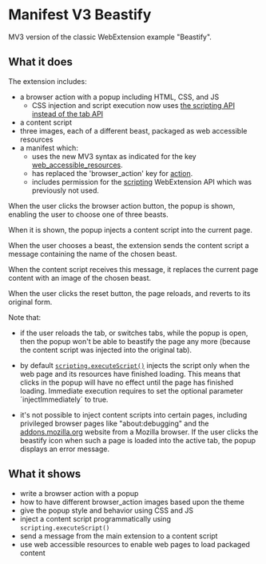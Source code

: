 # Manifest V3 Beastify
MV3 version of the classic WebExtension example "Beastify".

## What it does ##

The extension includes:

* a browser action with a popup including HTML, CSS, and JS
  * CSS injection and script execution now uses [the scripting API instead of the tab API](https://stackoverflow.com/questions/66549560/executescript-is-undefined-or-not-a-function-in-a-manifestv3-extension)
* a content script
* three images, each of a different beast, packaged as web accessible resources
* a manifest which:
  * uses the new MV3 syntax as indicated for the key [web_accessible_resources](https://developer.mozilla.org/en-US/docs/Mozilla/Add-ons/WebExtensions/manifest.json/web_accessible_resources).
  * has replaced the 'browser_action' key for [action](https://developer.mozilla.org/en-US/docs/Mozilla/Add-ons/WebExtensions/manifest.json/action).
  * includes permission for the [scripting](https://developer.mozilla.org/en-US/docs/Mozilla/Add-ons/WebExtensions/API/scripting) WebExtension API which was previously not used.

When the user clicks the browser action button, the popup is shown, enabling
the user to choose one of three beasts.

When it is shown, the popup injects a content script into the current page.

When the user chooses a beast, the extension sends the content script a message containing
the name of the chosen beast.

When the content script receives this message, it replaces the current page
content with an image of the chosen beast.

When the user clicks the reset button, the page reloads, and reverts to its original form.

Note that:

* if the user reloads the tab, or switches tabs, while the popup is open, then the popup won't be able to beastify the page any more (because the content script was injected into the original tab).

* by default [`scripting.executeScript()`](https://developer.mozilla.org/en-US/docs/Mozilla/Add-ons/WebExtensions/API/scripting/executeScript) injects the script only when the web page and its resources have finished loading. This means that clicks in the popup will have no effect until the page has finished loading. Immediate execution requires to set the optional parameter ´injectImmediately´ to true.

* it's not possible to inject content scripts into certain pages, including privileged browser pages like "about:debugging" and the [addons.mozilla.org](https://addons.mozilla.org/) website from a Mozilla browser. If the user clicks the beastify icon when such a page is loaded into the active tab, the popup displays an error message.

## What it shows ##

* write a browser action with a popup
* how to have different browser_action images based upon the theme
* give the popup style and behavior using CSS and JS
* inject a content script programmatically using `scripting.executeScript()`
* send a message from the main extension to a content script
* use web accessible resources to enable web pages to load packaged content